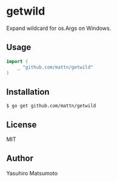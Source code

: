 # getwild

Expand wildcard for os.Args on Windows.

## Usage

```go
import (
    _ "github.com/mattn/getwild"
)
```

## Installation

```
$ go get github.com/mattn/getwild
```

## License

MIT

## Author

Yasuhiro Matsumoto
